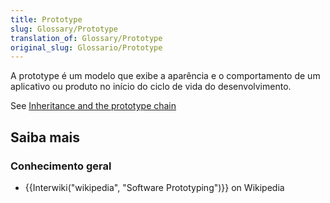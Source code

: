 ```yaml
---
title: Prototype
slug: Glossary/Prototype
translation_of: Glossary/Prototype
original_slug: Glossario/Prototype
---
```

A prototype é um modelo que exibe a aparência e o comportamento de um aplicativo ou produto no início do ciclo de vida do desenvolvimento.

See [Inheritance and the prototype chain](/pt-BR/docs/Web/JavaScript/Inheritance_and_the_prototype_chain)

## Saiba mais

### Conhecimento geral

- {{Interwiki("wikipedia", "Software Prototyping")}} on Wikipedia
